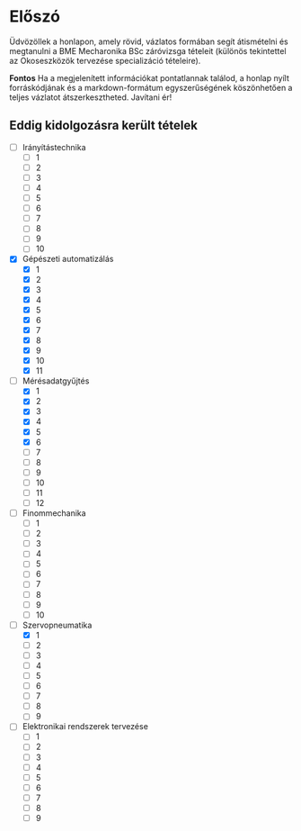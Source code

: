 # Előszó

Üdvözöllek a honlapon, amely rövid, vázlatos formában segít átismételni és megtanulni a BME Mecharonika BSc záróvizsga tételeit (különös tekintettel az Okoseszközök tervezése specializáció tételeire).

**Fontos** Ha a megjelenített információkat pontatlannak találod, a honlap nyílt forráskódjának és a markdown-formátum egyszerűségének köszönhetően a teljes vázlatot átszerkesztheted. Javítani ér!

## Eddig kidolgozásra került tételek

- [ ] Irányítástechnika
  - [ ] 1
  - [ ] 2
  - [ ] 3
  - [ ] 4
  - [ ] 5
  - [ ] 6
  - [ ] 7
  - [ ] 8
  - [ ] 9
  - [ ] 10
- [x] Gépészeti automatizálás
  - [x] 1
  - [x] 2
  - [x] 3
  - [x] 4
  - [x] 5
  - [x] 6
  - [x] 7
  - [x] 8
  - [x] 9
  - [x] 10
  - [x] 11
- [ ] Mérésadatgyűjtés
  - [x] 1
  - [x] 2
  - [x] 3
  - [x] 4
  - [x] 5
  - [x] 6
  - [ ] 7
  - [ ] 8
  - [ ] 9
  - [ ] 10
  - [ ] 11
  - [ ] 12
- [ ] Finommechanika
  - [ ] 1
  - [ ] 2
  - [ ] 3
  - [ ] 4
  - [ ] 5
  - [ ] 6
  - [ ] 7
  - [ ] 8
  - [ ] 9
  - [ ] 10
- [ ] Szervopneumatika
  - [x] 1
  - [ ] 2
  - [ ] 3
  - [ ] 4
  - [ ] 5
  - [ ] 6
  - [ ] 7
  - [ ] 8
  - [ ] 9
- [ ] Elektronikai rendszerek tervezése
  - [ ] 1
  - [ ] 2
  - [ ] 3
  - [ ] 4
  - [ ] 5
  - [ ] 6
  - [ ] 7
  - [ ] 8
  - [ ] 9
